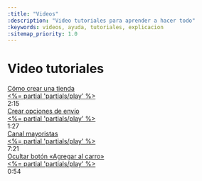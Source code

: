 ```yaml
---
:title: "Videos"
:description: "Video tutoriales para aprender a hacer todo"
:keywords: videos, ayuda, tutoriales, explicacion
:sitemap_priority: 1.0
---
```


# Video tutoriales


<div class="video--grid clearfix grid-list grid-list-3 total-items-7">

  <div class="video--item">
    <a class="video--link" href="/es/videos/como-crear-una-tienda" data-video-uri="CM2cM4WjX6Q">
      <div class="video--label">Cómo crear una tienda</div>
      <%= partial 'partials/play' %>
    </a>
      <div class="video--meta">2:15</div>
  </div>

  <div class="video--item">
    <a class="video--link" href="/es/videos/crear-opciones-de-envio" data-video-uri="fqVNinCTOUM">
      <div class="video--label">Crear opciones de envío</div>
      <%= partial 'partials/play' %>
    </a>
      <div class="video--meta">1:27</div>
  </div>

  <div class="video--item">
    <a class="video--link" href="/es/videos/canal-mayoristas" data-video-uri="ISQ5DBtVOOM">
      <div class="video--label">Canal mayoristas</div>
      <%= partial 'partials/play' %>
    </a>
      <div class="video--meta">7:21</div>
  </div>

  <div class="video--item">
    <a class="video--link" href="/es/videos/ocultar-boton-agregar-al-carro" data-video-uri="4G0cvdmM3gQ">
      <div class="video--label">Ocultar botón «Agregar al carro»</div>
      <%= partial 'partials/play' %>
    </a>
      <div class="video--meta">0:54</div>
  </div>

</div>

<link href="/js/vendor/tingle.min.css" rel="stylesheet" media="all" type="text/css" />
<script type="text/javascript" src="/js/vendor/tingle.min.js"></script>
<script type="text/javascript" src="/js/vendor/page.js"></script>

<script type="text/javascript">

var tag = document.createElement('script');
tag.src = "https://www.youtube.com/iframe_api";
var firstScriptTag = document.getElementsByTagName('script')[0];
firstScriptTag.parentNode.insertBefore(tag, firstScriptTag);

function showVideo(id) {
  const els = Array.from(document.querySelectorAll(`.video--grid a[href="/es/videos/${id}"]`));
  if ( els.length ) {
    const el = els[0];
    const laModal = new tingle.modal({
      footer: false,
      onClose: function(){
        window.history.pushState(null, 'Title', '/es/videos');
        laModal.destroy();
      },
      beforeOpen: function() {
        new YT.Player('player',{
          height: '500',
          width: '100%',
          playerVars: { 'autoplay': 1, 'controls': 1 },
          videoId: el.dataset.videoUri,
        });
      }
    });
    laModal.setContent('<div id="player"></div>');
    laModal.open();
  }
}

page('/es/videos/:slug', function(req){
  showVideo(req.params.slug)
});

page();

</script>
